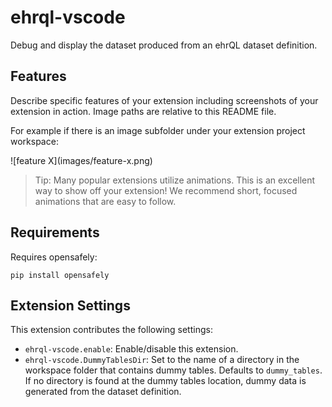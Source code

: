 # ehrql-vscode

Debug and display the dataset produced from an ehrQL dataset definition.


## Features

Describe specific features of your extension including screenshots of your extension in action. Image paths are relative to this README file.

For example if there is an image subfolder under your extension project workspace:

\!\[feature X\]\(images/feature-x.png\)

> Tip: Many popular extensions utilize animations. This is an excellent way to show off your extension! We recommend short, focused animations that are easy to follow.

## Requirements

Requires opensafely:

```pip install opensafely```

## Extension Settings

This extension contributes the following settings:

* `ehrql-vscode.enable`: Enable/disable this extension.
* `ehrql-vscode.DummyTablesDir`: Set to the name of a directory in the workspace folder that
  contains dummy tables. Defaults to `dummy_tables`. If no directory is found at the dummy
  tables location, dummy data is generated from the dataset definition.

